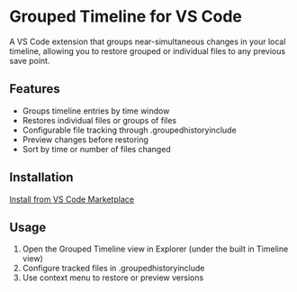 # Grouped Timeline for VS Code

A VS Code extension that groups near-simultaneous changes in your local timeline, allowing you to restore grouped or individual files to any previous save point.

## Features
- Groups timeline entries by time window
- Restores individual files or groups of files
- Configurable file tracking through .groupedhistoryinclude
- Preview changes before restoring
- Sort by time or number of files changed

## Installation
[Install from VS Code Marketplace](marketplace-link)

## Usage
1. Open the Grouped Timeline view in Explorer (under the built in Timeline view)
2. Configure tracked files in .groupedhistoryinclude
3. Use context menu to restore or preview versions